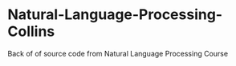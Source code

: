 Natural-Language-Processing-Collins
===================================

Back of of source code from Natural Language Processing Course